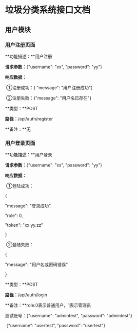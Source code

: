 # 垃圾分类系统接口文档

## 用户模块

### **用户注册页面**

**功能描述：**用户注册

**请求参数：**{"username": "xx", "password": "yy"}

**响应数据：**

​	①注册成功：{ "message": "用户注册成功"}

​	②注册失败：{"message": "用户名已存在"}

**类型：**POST

**路径：**/api/auth/register

**备注：**无

### 用户登录页面

**功能描述：**用户登录

**请求参数：**{"username": "xx", "password": "yy"}

**响应数据：**

​	①登陆成功：

{

  "message": "登录成功",

  "role": 0,

  "token": "xx.yy.zz"

}

​	②登陆失败：

{

  "message": "用户名或密码错误"

}

**类型：**POST

**路径：**/api/auth/login

**备注：**role:0表示普通用户，1表示管理员

测试账号：{"username": "admintest", "password": "admintest"}

​					{"username": "usertest", "password": "usertest"}
